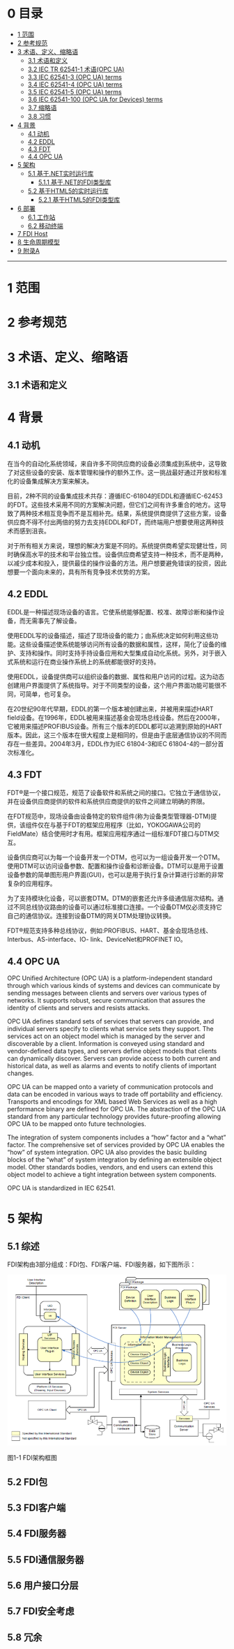 <h1 id="0">0 目录</h1>

* [1 范围](#1)
* [2 参考规范](#2)
* [3 术语、定义、缩略语](#3)
    - [3.1 术语和定义](#3.1)
    - [3.2 IEC TR 62541-1 术语(OPC UA)](#3.2)
    - [3.3 IEC 62541-3 (OPC UA) terms](#3.3)
    - [3.4 IEC 62541-4 (OPC UA) terms](#3.4)
    - [3.5 IEC 62541-5 (OPC UA) terms](#3.5)
    - [3.6 IEC 62541-100 (OPC UA for Devices) terms](#3.6)
    - [3.7 缩略语](#3.7)
    - [3.8 习惯](#3.8)
* [4 背景](#4)
    - [4.1 动机](#4.1)
    - [4.2 EDDL](#4.2)
    - [4.3 FDT](#4.3)
    - [4.4 OPC UA](#4.4)
* [5 架构](#5)
    - [5.1 基于.NET实时运行库](#5.1)
        + [5.1.1 基于.NET的FDI类型库](#5.1.1)
    - [5.2 基于HTML5的实时运行库](#5.2)
        + [5.2.1 基于HTML5的FDI类型库](#5.2.1)
* [6 部署](#6)
    - [6.1 工作站](#6.1)
    - [6.2 移动终端](#6.2)
* [7 FDI Host](#7)
* [8 生命周期模型](#8)
* [9 附录A](#9)

*** 

<h1 id="1">1 范围</h1>

<h1 id="2">2 参考规范</h1>

<h1 id="3">3 术语、定义、缩略语</h1>

<h2 id="3.1">3.1 术语和定义</h2>

<h1 id="4">4 背景</h1>

<h2 id="4.1">4.1 动机</h2>

在当今的自动化系统领域，来自许多不同供应商的设备必须集成到系统中，这导致了对这些设备的安装、版本管理和操作的额外工作。这一挑战最好通过开放和标准化的设备集成解决方案来解决。

目前，2种不同的设备集成技术共存：遵循IEC-61804的EDDL和遵循IEC-62453的FDT。这些技术采用不同的方案解决问题，但它们之间有许多重合的地方。这导致了两种技术相互竞争而不是互相补充。结果，系统提供商提供了这些方案，设备供应商不得不付出两倍的努力去支持EDDL和FDT，而终端用户想要使用这两种技术而感到沮丧。

对于所有相关方来说，理想的解决方案是不同的。系统提供商希望实现健壮性，同时确保高水平的技术和平台独立性。设备供应商希望支持一种技术，而不是两种，以减少成本和投入，提供最佳的操作设备的方法。用户想要避免错误的投资，因此想要一个面向未来的，具有所有竞争技术优势的方案。

<h2 id="4.2">4.2 EDDL</h2>

EDDL是一种描述现场设备的语言。它使系统能够配置、校准、故障诊断和操作设备，而无需事先了解设备。

使用EDDL写的设备描述，描述了现场设备的能力；由系统决定如何利用这些功能。这些设备描述使系统能够访问所有设备的数据和属性，这样，简化了设备的维护、支持和操作。同时支持手持设备应用和大型集成自动化系统。另外，对于嵌入式系统和运行在商业操作系统上的系统都能很好的支持。

使用EDDL，设备提供商可以组织设备的数据、属性和用户访问的过程。这为动态创建用户界面提供了系统指导。对于不同类型的设备，这个用户界面功能可能很不同，可简单，也可复杂。

在20世纪90年代早期，EDDL的第一个版本被创建出来，并被用来描述HART field设备。在1996年，EDDL被用来描述基金会现场总线设备。然后在2000年，它被用来描述PROFIBUS设备。所有三个版本的EDDL都可以追溯到原始的HART版本。因此，这三个版本在很大程度上是相同的，但是由于底层通信协议的不同而存在一些差异。2004年3月，EDDL作为IEC 61804-3和IEC 61804-4的一部分首次标准化。

<h2 id="4.3">4.3 FDT</h2>

FDT®是一个接口规范，规范了设备软件和系统之间的接口。它独立于通信协议，并在设备供应商提供的软件和系统供应商提供的软件之间建立明确的界限。

在FDT规范中，现场设备由设备特定的软件组件(称为设备类型管理器-DTM)提供，该组件仅在与基于FDT的框架应用程序（比如，YOKOGAWA公司的FieldMate）结合使用时才有用。框架应用程序通过一组标准FDT接口与DTM交互。

设备供应商可以为每一个设备开发一个DTM，也可以为一组设备开发一个DTM。使用DTM可以访问设备参数、配置和操作设备和诊断设备。DTM可以是用于设置设备参数的简单图形用户界面(GUI)，也可以是用于执行复杂计算进行诊断的非常复杂的应用程序。

为了支持模块化设备，可以嵌套DTM。DTM的嵌套还允许多级通信层次结构。通过不同总线协议路由的设备可以通过标准接口连接。一个设备DTM仅必须支持它自己的通信协议。连接到设备DTM的网关DTM处理协议转换。

FDT®规范支持多种总线协议，例如:PROFIBUS、HART、基金会现场总线、Interbus、AS-interface、IO- link、DeviceNet和PROFINET IO。

<h2 id="4.4">4.4 OPC UA</h2>

OPC Unified Architecture (OPC UA) is a platform-independent standard through which various kinds of systems and devices can communicate by sending messages between clients and servers over various types of networks. It supports robust, secure communication that assures the identity of clients and servers and resists attacks.

OPC UA defines standard sets of services that servers can provide, and individual servers specify to clients what service sets they support. The services act on an object model which is managed by the server and discoverable by a client. Information is conveyed using standard and vendor-defined data types, and servers define object models that clients can dynamically discover. Servers can provide access to both current and historical data, as well as alarms and events to notify clients of important changes.

OPC UA can be mapped onto a variety of communication protocols and data can be encoded in various ways to trade off portability and efficiency. Transports and encodings for XML based Web Services as well as a high performance binary are defined for OPC UA. The abstraction of the OPC UA standard from any particular technology provides future-proofing allowing OPC UA to be mapped onto future technologies.

The integration of system components includes a “how” factor and a “what” factor. The comprehensive set of services provided by OPC UA enables the “how” of system integration. OPC UA also provides the basic building blocks of the “what” of system integration by defining an extensible object model. Other standards bodies, vendors, and end users can extend this object model to achieve a tight integration between system components.

OPC UA is standardized in IEC 62541.

<h1 id="5">5 架构</h1>

<h2 id="5.1">5.1 综述</h2>

FDI架构由3部分组成：FDI包、FDI客户端、FDI服务器，如下图所示：

<img id="Pic_1" src="https://raw.githubusercontent.com/tupelo-shen/my_test/master/doc/Industrial_field_bus/FDI/images/FDI_PART1_1_1.PNG">

图1-1 FDI架构框图

<h2 id="5.2">5.2 FDI包</h2>
<h2 id="5.3">5.3 FDI客户端</h2>
<h2 id="5.4">5.4 FDI服务器</h2>
<h2 id="5.5">5.5 FDI通信服务器</h2>
<h2 id="5.6">5.6 用户接口分层</h2>
<h2 id="5.7">5.7 FDI安全考虑</h2>
<h2 id="5.8">5.8 冗余</h2>